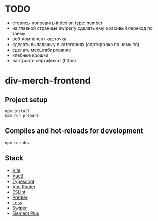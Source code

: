 # TODO

- сторисы поправить index on type: number
- на главной странице swiper'у сделать ему красивый переход по тайму
- веб-компонент карточка
- сделать выпадашку в категориях (сортировка по чему-то) 
- сделать масштабирование
- хлебные крошки
- настроить сертификат (https)

# div-merch-frontend

## Project setup

```
npm install
npm run prepare
```

## Compiles and hot-reloads for development

```
npm run dev
```

## Stack

- [Vite](https://vitejs.dev/)
- [Vue3](https://vuejs.org/)
- [Typescript](https://www.typescriptlang.org/)
- [Vue Router](https://v3.router.vuejs.org/)
- [ESLint](https://eslint.org/)
- [Prettier](https://prettier.io/)
- [Less](https://lesscss.org/)
- [Swiper](https://swiperjs.com/)
- [Element Plus](https://element-plus.org/)
